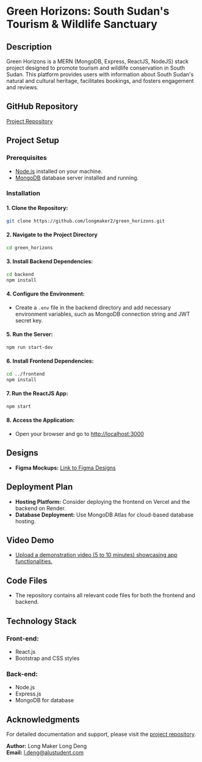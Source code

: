 # Green Horizons: South Sudan's Tourism & Wildlife Sanctuary

## Description

Green Horizons is a MERN (MongoDB, Express, ReactJS, NodeJS) stack project designed to promote tourism and wildlife conservation in South Sudan. This platform provides users with information about South Sudan's natural and cultural heritage, facilitates bookings, and fosters engagement and reviews.

## GitHub Repository

[Project Repository](https://github.com/longmaker2/green_horizons.git)

## Project Setup

### Prerequisites

- [Node.js](https://nodejs.org/) installed on your machine.
- [MongoDB](https://www.mongodb.com/) database server installed and running.

### Installation

#### 1. Clone the Repository:

```sh
git clone https://github.com/longmaker2/green_horizons.git
```

#### 2. Navigate to the Project Directory

```sh
cd green_horizons
```

#### 3. Install Backend Dependencies:

```sh
cd backend
npm install
```

#### 4. Configure the Environment:

- Create a `.env` file in the backend directory and add necessary environment variables, such as MongoDB connection string and JWT secret key.

#### 5. Run the Server:

```sh
npm run start-dev
```

#### 6. Install Frontend Dependencies:

```sh
cd ../frontend
npm install
```

#### 7. Run the ReactJS App:

```sh
npm start
```

#### 8. Access the Application:

- Open your browser and go to [http://localhost:3000](http://localhost:3000)

## Designs

- **Figma Mockups:** [Link to Figma Designs](https://www.figma.com/design/l7zCCpkOlNWVv5oRDPTTIi/South-Sudan-Horizons-Figma?node-id=37-2&t=bf8XGcFuDJOuj915-1)

## Deployment Plan

- **Hosting Platform:** Consider deploying the frontend on Vercel and the backend on Render.
- **Database Deployment:** Use MongoDB Atlas for cloud-based database hosting.

## Video Demo

- [Upload a demonstration video (5 to 10 minutes) showcasing app functionalities.](https://drive.google.com/file/d/1EkUPkVwo5uWB-8W336UfJwis3S4YvQn8/view?usp=sharing)

## Code Files

- The repository contains all relevant code files for both the frontend and backend.

## Technology Stack

### Front-end:

- React.js
- Bootstrap and CSS styles

### Back-end:

- Node.js
- Express.js
- MongoDB for database

## Acknowledgments

For detailed documentation and support, please visit the [project repository](https://github.com/longmaker2/green_horizons.git).

**Author:** Long Maker Long Deng  
**Email:** l.deng@alustudent.com
